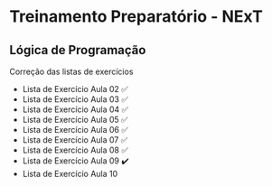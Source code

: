 # Treinamento Preparatório - NExT

## Lógica de Programação
Correção das listas de exercícios

- Lista de Exercício Aula 02 ✅
- Lista de Exercício Aula 03 ✅
- Lista de Exercício Aula 04 ✅
- Lista de Exercício Aula 05 ✅
- Lista de Exercício Aula 06 ✅
- Lista de Exercício Aula 07 ✅
- Lista de Exercício Aula 08 ✅
- Lista de Exercício Aula 09 ✔️
- Lista de Exercício Aula 10 
